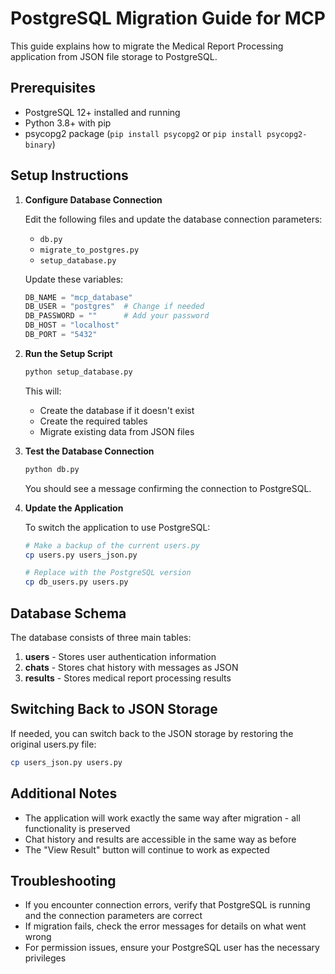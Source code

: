 # PostgreSQL Migration Guide for MCP

This guide explains how to migrate the Medical Report Processing application from JSON file storage to PostgreSQL.

## Prerequisites

- PostgreSQL 12+ installed and running
- Python 3.8+ with pip
- psycopg2 package (`pip install psycopg2` or `pip install psycopg2-binary`)

## Setup Instructions

1. **Configure Database Connection**

   Edit the following files and update the database connection parameters:
   - `db.py`
   - `migrate_to_postgres.py`
   - `setup_database.py`

   Update these variables:
   ```python
   DB_NAME = "mcp_database"
   DB_USER = "postgres"  # Change if needed
   DB_PASSWORD = ""      # Add your password
   DB_HOST = "localhost"
   DB_PORT = "5432"
   ```

2. **Run the Setup Script**

   ```bash
   python setup_database.py
   ```

   This will:
   - Create the database if it doesn't exist
   - Create the required tables
   - Migrate existing data from JSON files

3. **Test the Database Connection**

   ```bash
   python db.py
   ```

   You should see a message confirming the connection to PostgreSQL.

4. **Update the Application**

   To switch the application to use PostgreSQL:
   
   ```bash
   # Make a backup of the current users.py
   cp users.py users_json.py
   
   # Replace with the PostgreSQL version
   cp db_users.py users.py
   ```

## Database Schema

The database consists of three main tables:

1. **users** - Stores user authentication information
2. **chats** - Stores chat history with messages as JSON
3. **results** - Stores medical report processing results

## Switching Back to JSON Storage

If needed, you can switch back to the JSON storage by restoring the original users.py file:

```bash
cp users_json.py users.py
```

## Additional Notes

- The application will work exactly the same way after migration - all functionality is preserved
- Chat history and results are accessible in the same way as before
- The "View Result" button will continue to work as expected

## Troubleshooting

- If you encounter connection errors, verify that PostgreSQL is running and the connection parameters are correct
- If migration fails, check the error messages for details on what went wrong
- For permission issues, ensure your PostgreSQL user has the necessary privileges
